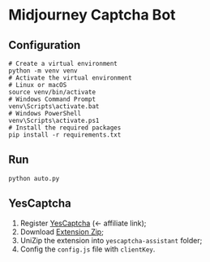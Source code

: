# Midjourney Captcha Bot

## Configuration

```shell
# Create a virtual environment
python -m venv venv
# Activate the virtual environment
# Linux or macOS
source venv/bin/activate
# Windows Command Prompt
venv\Scripts\activate.bat
# Windows PowerShell
venv\Scripts\activate.ps1
# Install the required packages
pip install -r requirements.txt
```

## Run

```shell
python auto.py
```

## YesCaptcha

1. Register [YesCaptcha](https://yescaptcha.com/i/lSoGCH) (<- affiliate link);
2. Download [Extension Zip](https://yescaptcha.atlassian.net/wiki/spaces/YESCAPTCHA/pages/25722881/YesCaptcha#%EF%BC%88%E4%BA%8C%EF%BC%89%E3%80%81%E4%B8%8B%E8%BD%BDChrome%E5%AE%89%E8%A3%85%E5%8C%85%E8%87%AA%E5%8A%A9%E5%AE%89%E8%A3%85);
3. UniZip the extension into `yescaptcha-assistant` folder;
4. Config the `config.js` file with `clientKey`.
